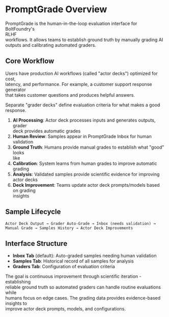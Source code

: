 # PromptGrade Overview

PromptGrade is the human-in-the-loop evaluation interface for BoltFoundry's  
RLHF  
workflows. It allows teams to establish ground truth by manually grading AI  
outputs and calibrating automated graders.

## Core Workflow

Users have production AI workflows (called "actor decks") optimized for cost,  
latency, and performance. For example, a customer support response generator  
that takes customer questions and produces helpful answers.

Separate "grader decks" define evaluation criteria for what makes a good  
response.

1.  **AI Processing**: Actor deck processes inputs and generates outputs, grader  
    deck provides automatic grades
2.  **Human Review**: Samples appear in PromptGrade Inbox for human validation
3.  **Ground Truth**: Humans provide manual grades to establish what "good" looks  
    like
4.  **Calibration**: System learns from human grades to improve automatic grading
5.  **Analysis**: Validated samples provide scientific evidence for improving  
    actor decks
6.  **Deck Improvement**: Teams update actor deck prompts/models based on grading  
    insights

## Sample Lifecycle

```
Actor Deck Output → Grader Auto-Grade → Inbox (needs validation) → Manual Grade → Samples History → Actor Deck Improvements
```

## Interface Structure

*   **Inbox Tab** (default): Auto-graded samples needing human validation
*   **Samples Tab**: Historical record of all samples for analysis
*   **Graders Tab**: Configuration of evaluation criteria

The goal is continuous improvement through scientific iteration - establishing  
reliable ground truth so automated graders can handle routine evaluations while  
humans focus on edge cases. The grading data provides evidence-based insights to  
improve actor deck prompts, models, and configurations.